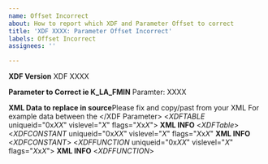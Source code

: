 ```yaml
---
name: Offset Incorrect
about: How to report which XDF and Parameter Offset to correct
title: 'XDF XXXX: Parameter Offset Incorrect'
labels: Offset Incorrect
assignees: ''

---
```


**XDF Version**
XDF XXXX

**Parameter to Correct ie K_LA_FMIN**
Paramter: XXXX


**XML Data to replace in source**Please fix and copy/past from your XML
For example data between the <XDF Parameter> </XDF Parameter>
<*XDFTABLE* uniqueid="0x*XX*" vislevel="*X*" flags="*X*x*X*"> **XML INFO** <*XDFTable*>
<*XDFCONSTANT* uniqueid="0x*XX*" vislevel="*X*" flags="*X*x*X*"  **XML INFO** <*XDFCONSTANT*>
<*XDFFUNCTION* uniqueid="0x*XX*" vislevel="*X*" flags="*X*x*X*"> **XML INFO** <*XDFFUNCTION*>
